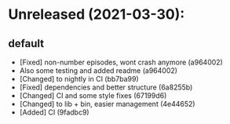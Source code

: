 
<!-- next-header -->

# Unreleased (2021-03-30):
## default
- [Fixed] non-number episodes, wont crash anymore (a964002)
- Also some testing and added readme (a964002)
- [Changed] to nightly in CI (bb7ba99)
- [Fixed] dependencies and better structure (6a8255b)
- [Changed] CI and some style fixes (67199d6)
- [Changed] to lib + bin, easier management (4e44652)
- [Added] CI (9fadbc9)

<!-- next-url -->
